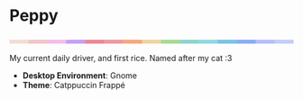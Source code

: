 # Peppy
<img src="./.github/assets/macchiato.png" width="600px"/>

My current daily driver, and first rice.
Named after my cat :3

- **Desktop Environment**: Gnome
- **Theme**: Catppuccin Frappé